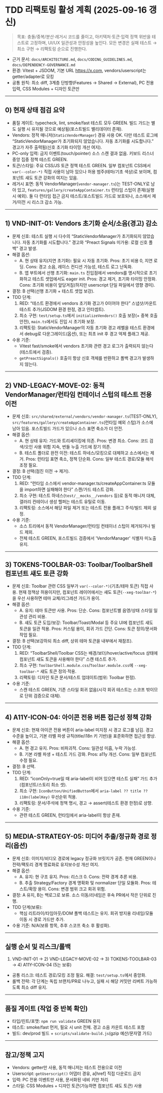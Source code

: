 # TDD 리팩토링 활성 계획 (2025-09-16 갱신)

> 목표: 충돌/중복/분산·레거시 코드를 줄이고, 아키텍처·토큰·입력 정책 위반을
> 테스트로 고정하며, UI/UX 일관성과 안정성을 높인다. 모든 변경은 실패 테스트 →
> 최소 구현 → 리팩토링 순으로 진행한다.

- 근거 문서: `docs/ARCHITECTURE.md`, `docs/CODING_GUIDELINES.md`,
  `docs/DEPENDENCY-GOVERNANCE.md`
- 환경: Vitest + JSDOM, 기본 URL https://x.com, vendors/userscript는
  getter/adapter로 모킹
- 공통 원칙: 최소 diff, 3계층 단방향(Features → Shared → External), PC 전용
  입력, CSS Modules + 디자인 토큰만

---

## 0) 현재 상태 점검 요약

- 품질 게이트: typecheck, lint, smoke/fast 테스트 모두 GREEN. 빌드 가드는 별도
  실행 시 유지될 것으로 예상됨(포스트빌드 밸리데이터 존재).
- Vendors: 정적 매니저(`StaticVendorManager`) 경유 사용 OK. 다만 테스트 로그에
  “StaticVendorManager가 초기화되지 않았습니다. 자동 초기화를 시도합니다.”
  경고가 자주 출력됨(신호 초기화 타이밍 개선 여지).
- PC-only 입력: 금지 이벤트(touch/pointer) 소스 스캔 결과 없음. 키보드 리스너
  중앙 집중 정책 테스트 GREEN.
- 토큰/스타일: 주요 CSS/JS 토큰 정책 테스트 GREEN. 일부 컴포넌트 CSS에서
  `var(--color-*)` 직접 사용이 남아 있으나 허용 범주(테마/기초 색상)로 보이며,
  컴포넌트 섀도 토큰 강화의 여지는 있음.
- 레거시 표면: 동적 VendorManager(`vendor-manager.ts`)는 TEST-ONLY로 남아 있고,
  `features/gallery/createAppContainer.ts` 런타임 스텁이 존재(실행 시 예외). 둘
  다 런타임 접근 금지 테스트/포스트빌드 가드로 보호되나, 소스에서 제거/이전 시
  리스크 감소 가능.

---

## 1) VND-INIT-01: Vendors 초기화 순서/소음(경고) 감소

- 문제 신호: 테스트 실행 시 다수의 “StaticVendorManager가 초기화되지 않았습니다.
  자동 초기화를 시도합니다.” 경고와 “Preact Signals 미가용: 로컬 신호 폴백” 경고
  발생.
- 해결 옵션:
  - A. 현 상태 유지(지연 초기화): 필요 시 자동 초기화. Pros: 초기 비용 0, 지연
    로딩. Cons: 경고 소음, 레이스 컨디션 가능성, 테스트 로그 난독화.
  - B. 앱 부트에서 선행 초기화: `main.ts` 진입점에서 vendors를 명시적으로
    초기화하고 테스트 셋업에서도 eager init. Pros: 경고 제거, 초기화 타이밍
    안정화. Cons: 초기화 비용이 앞당겨짐(하지만 userscript 단일 파일에서 영향
    경미).
- 결정: B 선택(선행 초기화 + 테스트 셋업 보강).
- TDD 단계:
  1. RED: “테스트 환경에서 vendors 초기화 경고가 0이어야 한다” 스냅샷/카운트
     테스트 추가(JSDOM 환경 한정, 경고 인터셉트).
  2. 최소 구현: `test/setup.ts`에서 `initializeVendors()` 호출 보장(+ 중복 호출
     안전), `main.ts`에서도 진입 시 초기화 보장.
  3. 리팩토링: StaticVendorManager의 자동 초기화 경고 레벨을 테스트 환경에서
     debug로 다운그레이드(옵션), 또는 최초 init 후 경고 억제 플래그 제공.
- 수용 기준:
  - Vitest fast/smoke에서 vendors 초기화 관련 경고 로그가 출력되지
    않는다(테스트에서 검증).
  - `getPreactSignals()` 호출이 항상 신호 객체를 반환하고 폴백 경고가 발생하지
    않는다.

---

## 2) VND-LEGACY-MOVE-02: 동적 VendorManager/런타임 컨테이너 스텁의 테스트 전용 이전

- 문제 신호: `src/shared/external/vendors/vendor-manager.ts`(TEST-ONLY),
  `src/features/gallery/createAppContainer.ts`(런타임 예외 스텁)가 소스에 남아
  있음. 포스트빌드 가드가 있으나 소스 표면 축소가 더 안전.
- 해결 옵션:
  - A. 현 상태 유지: 가드와 트리셰이킹에 의존. Pros: 변경 최소. Cons: 코드
    검색/오인 사용 위험 지속, 번들 누출 가드에 장기 의존.
  - B. 테스트 폴더로 완전 이전: 테스트 하네스/모킹으로 대체하고 소스에서는 제거.
    Pros: 런타임 표면 축소, 정책 단순화. Cons: 일부 테스트 경로/모듈 해석 조정
    필요.
- 결정: B 선택(점진 이전 → 제거).
- TDD 단계:
  1. RED: “런타임 소스에서 vendor-manager.ts/createAppContainer.ts 모듈을
     import하면 실패해야 한다” 스캔/가드 테스트 강화.
  2. 최소 구현: 테스트 하네스(`test/__mocks__/vendors` 등)로 동적 매니저 대체,
     갤러리 컨테이너 생성 헬퍼는 테스트 유틸로 이동.
  3. 리팩토링: 소스에서 해당 파일 제거 또는 테스트 전용 플래그 주석/빌드 제외
     설정.
- 수용 기준:
  - 소스 트리에서 동적 VendorManager/런타임 컨테이너 스텁이 제거되거나 빌드
    제외.
  - 전체 테스트 GREEN, 포스트빌드 검증에서 'VendorManager' 식별자 미노출 유지.

---

## 3) TOKENS-TOOLBAR-03: Toolbar/ToolbarShell 컴포넌트 섀도 토큰 강화

- 문제 신호: Toolbar 관련 CSS 일부가 `var(--color-*)`(기초/테마 토큰) 직접 사용.
  현재 정책상 허용이지만, 컴포넌트 레이어에서는 섀도 토큰(`--xeg-toolbar-*`)을
  우선 사용하면 테마 교체/리그레션 가드가 용이.
- 해결 옵션:
  - A. 유지: 테마 토큰만 사용. Pros: 단순. Cons: 컴포넌트별 음영/상태 스타일
    일관성 관리 비용.
  - B. 섀도 토큰 도입/보강: Toolbar/Toast/Modal 등 주요 UI에 컴포넌트 섀도
    토큰을 일관 적용. Pros: 커스텀 용이, 회귀 가드 간단. Cons: 토큰 정의/문서화
    작업 필요.
- 결정: B 선택(보강하되 최소 diff, 상위 테마 토큰을 내부에서 재참조).
- TDD 단계:
  1. RED: “ToolbarShell/Toolbar CSS는 배경/보더/hover/active/focus 상태에
     컴포넌트 섀도 토큰을 사용해야 한다” 스캔 테스트 추가.
  2. 최소 구현: `ToolbarShell.module.css`/`Toolbar.module.css`에
     `--xeg-toolbar-*` 섀도 토큰 정의·적용.
  3. 리팩토링: 디자인 토큰 문서/테스트 업데이트(범위: Toolbar 한정).
- 수용 기준:
  - 스캔 테스트 GREEN, 기존 스타일 회귀 없음(시각 회귀 테스트는 스코프 밖이므로
    단위 검증으로 대체).

---

## 4) A11Y-ICON-04: 아이콘 전용 버튼 접근성 정책 강화

- 문제 신호: 현재 아이콘 전용 버튼이 aria-label 미지정 시 경고 로그를 남김. 경고
  수준을 높이고, 기본 라벨 파생 규칙(title/i18n 키 기반)을 표준화하면 접근성
  향상.
- 해결 옵션:
  - A. 현 경고 유지. Pros: 비파괴적. Cons: 일관성 미흡, 누락 가능성.
  - B. 기본 라벨 파생 + 테스트 가드 강화. Pros: a11y 개선. Cons: 일부 컴포넌트
    수정 필요.
- 결정: B 선택.
- TDD 단계:
  1. RED: “iconOnly=true일 때 aria-label이 비어 있으면 테스트 실패” 가드
     추가(컴포넌트/스토리 최소 셋).
  2. 최소 구현: `IconButton/UnifiedButton`에서
     `aria-label ?? title ?? i18n(labelKey)` 우선순위 적용.
  3. 리팩토링: 문서/주석에 정책 명시, 경고 → assert(테스트 환경 한정)로 상향.
- 수용 기준:
  - 관련 테스트 GREEN, 런타임에서 aria-label이 항상 존재.

---

## 5) MEDIA-STRATEGY-05: 미디어 추출/정규화 경로 정리(옵션)

- 문제 신호: 이미지/비디오 경로에 legacy 정규화 브릿지가 공존. 현재 GREEN이나
  전략/팩토리 경계 명료화로 유지보수성 개선 여지.
- 해결 옵션:
  - A. 유지: 현 구조 유지. Pros: 리스크 0. Cons: 전략 경계 추론 비용.
  - B. 추출 Strategy/Factory 경계 명확화 및 normalizer 단일 모듈화. Pros:
    테스트/확장 용이. Cons: 변경 범위 크고 회귀 위험.
- 결정: A 유지, B는 백로그로 보류. 소스 이동/리네임은 후속 PR에서 작은 단위로
  진행.
- TDD 단계(보류):
  - 핵심 리트라이/타임아웃/DOM 폴백 테스트는 유지. 회귀 방지용 리네임/모듈 이동
    시 경로 가드만 추가.
- 수용 기준: N/A(보류 항목, 추후 스코프 축소 후 활성화).

---

## 실행 순서 및 리스크/롤백

1. VND-INIT-01 → 2) VND-LEGACY-MOVE-02 → 3) TOKENS-TOOLBAR-03 → 4) A11Y-ICON-04
   (5는 보류)

- 공통 리스크: 테스트 경로/모킹 조정 필요. 해결: `test/setup.ts`에서 중앙화.
- 롤백 전략: 각 단계는 독립 브랜치/PR로 나누고, 실패 시 해당 커밋만 리버트
  가능하도록 최소 diff 유지.

---

## 품질 게이트 (작업 중 반복 확인)

- 타입/린트/포맷: `npm run validate` GREEN 유지
- 테스트: smoke/fast 먼저, 필요 시 unit 전체. 경고 소음 카운트 테스트 포함
- 빌드: dev/prod 빌드 + `scripts/validate-build.js`(gzip 예산/문자열 가드)

---

## 참고/정책 고지

- Vendors: getter만 사용, 동적 매니저는 테스트 전용으로 이전
- Userscript: `getUserscript()` 어댑터 경유, a[href] 직접 다운로드 금지
- 입력: PC 전용 이벤트만 사용, 문서화된 네비 키만 처리
- 스타일: CSS Modules + 디자인 토큰(가능하면 컴포넌트 섀도 토큰) 사용
